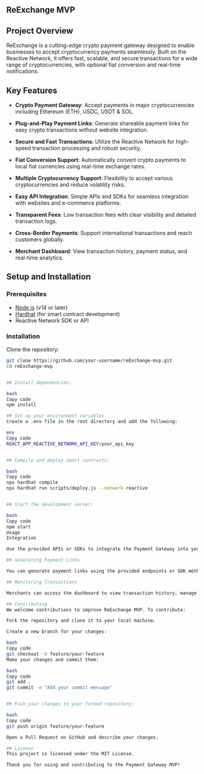 ## ReExchange MVP

## Project Overview

ReExchange is a cutting-edge crypto payment gateway designed to enable businesses to accept cryptocurrency payments seamlessly. Built on the Reactive Network, it offers fast, scalable, and secure transactions for a wide range of cryptocurrencies, with optional fiat conversion and real-time notifications.

## Key Features

- **Crypto Payment Gateway**: Accept payments in major cryptocurrencies including Ethereum (ETH), USDC, USDT & SOL.
  
- **Plug-and-Play Payment Links**: Generate shareable payment links for easy crypto transactions without website integration.
  
- **Secure and Fast Transactions**: Utilize the Reactive Network for high-speed transaction processing and robust security.
  
- **Fiat Conversion Support**: Automatically convert crypto payments to local fiat currencies using real-time exchange rates.
  
- **Multiple Cryptocurrency Support**: Flexibility to accept various cryptocurrencies and reduce volatility risks.
  
- **Easy API Integration**: Simple APIs and SDKs for seamless integration with websites and e-commerce platforms.
  
- **Transparent Fees**: Low transaction fees with clear visibility and detailed transaction logs.
  
- **Cross-Border Payments**: Support international transactions and reach customers globally.
  
- **Merchant Dashboard**: View transaction history, payment status, and real-time analytics.

## Setup and Installation

### Prerequisites

- [Node.js](https://nodejs.org/) (v14 or later)
- [Hardhat](https://hardhat.org/) (for smart contract development)
- Reactive Network SDK or API

### Installation
 Clone the repository:

   ```bash
   git clone https://github.com/your-username/reExchange-mvp.git
   cd reExchange-mvp
   
   
## Install dependencies:

bash
Copy code
npm install

## Set up your environment variables
Create a .env file in the root directory and add the following:

env
Copy code
REACT_APP_REACTIVE_NETWORK_API_KEY=your_api_key


## Compile and deploy smart contracts:

bash
Copy code
npx hardhat compile
npx hardhat run scripts/deploy.js --network reactive


## Start the development server:

bash
Copy code
npm start
Usage
Integration

Use the provided APIs or SDKs to integrate the Payment Gateway into your website or application. Detailed API documentation can be found in the docs/ directory.

## Generating Payment Links

You can generate payment links using the provided endpoints or SDK methods. Share these links with customers to facilitate crypto payments.

## Monitoring Transactions

Merchants can access the dashboard to view transaction history, manage payments, and track real-time analytics.

## Contributing
We welcome contributions to improve ReExchange MVP. To contribute:

Fork the repository and clone it to your local machine.

Create a new branch for your changes:

bash
Copy code
git checkout -b feature/your-feature
Make your changes and commit them:

bash
Copy code
git add .
git commit -m "Add your commit message"


## Push your changes to your forked repository:

bash
Copy code
git push origin feature/your-feature

Open a Pull Request on GitHub and describe your changes.

## License
This project is licensed under the MIT License.

Thank you for using and contributing to the Payment Gateway MVP!

